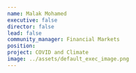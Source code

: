 ```yaml
---
name: Malak Mohamed
executive: false
director: false
lead: false
community_manager: Financial Markets
position:  
project: COVID and Climate
image: ../assets/default_exec_image.png
---
```

